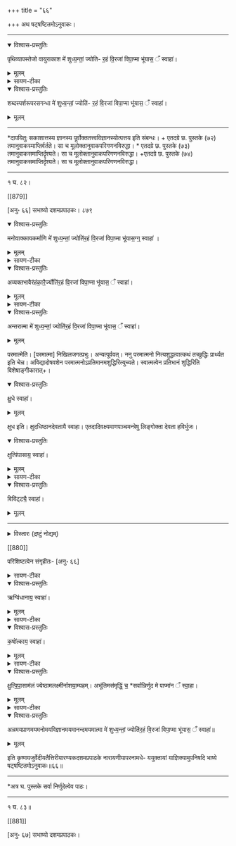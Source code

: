 +++
title = "६६"

+++
अथ षट्षष्टितमोऽनुवाकः।

________________________

<details open><summary>विश्वास-प्रस्तुतिः</summary>

पृथिव्यापस्तेजो वायुराकाश मे॑ शुध्य॒न्तां॒ ज्योति-
र॒हं वि॒रजा॑ विपा॒प्मा भू॑यास॒ ँ स्वाहा॑।
</details>

<details><summary>मूलम्</summary>

पृथिव्यापस्तेजो वायुराकाश मे॑ शुध्य॒न्तां॒ ज्योति-
र॒हं वि॒रजा॑ विपा॒प्मा भू॑यास॒ ँ स्वाहा॑।
</details>


<details><summary>सायण-टीका</summary>

टीकाः [अन्यत्र](/vedAH_yajuH/taittirIyam/sArasvata-vibhAgaH/AraNyakam/sarva-prastutiH/06_mahA-nArAyaNopaniShat/51-57_virajA_vipApmA) ।
</details>


<details open><summary>विश्वास-प्रस्तुतिः</summary>

शब्दस्पर्शरूपरसगन्धा मे॑ शुध्य॒न्तां॒ ज्योति॑-
र॒हं वि॒रजां विपा॒प्मा भू॑यास॒ ँ स्वाहा॑।
</details>

<details><summary>मूलम्</summary>

शब्दस्पर्शरूपरसगन्धा मे॑ शुध्य॒न्तां॒ ज्योति॑-
र॒हं वि॒रजां विपा॒प्मा भू॑यास॒ ँ स्वाहा॑।
</details>


________________________
*दापयितुः सकाशात्तस्य ज्ञानस्य पूर्वोक्ततत्त्वविज्ञानस्योत्पत्तय इति संबन्धः। + एतदग्रे छ. पुस्तके (७२) तमानुवाकस्माप्तिर्वर्तते। सा च मूलोक्तानुवाकपरिगणनविरुद्धा। * एतदग्रे छ. पुस्तके (७३) तमानुवाकसमाप्तिर्दृश्यते। सा च मूलोक्तानुवाकपरिगणनविरुद्धा। +एतदग्रे छ. पुस्तके (७४) तमानुवाकसमाप्तिर्दृश्यते। सा च मूलोक्तानुवाकपरिगणनविरुद्धा।
________________________
१ घ. ८२।

[[879]]

[अनु॰ ६६] सभाष्यो दशमप्रपाठकः। ८७९

<details open><summary>विश्वास-प्रस्तुतिः</summary>

मनोवाक्कायकर्माणि
 मे॑ शुध्य॒न्तां॒ ज्योति॑र॒हं वि॒रजा॑ विपा॒प्मा भू॑यास॒ग्ग्॒ स्वाहा॑ ।
</details>

<details><summary>मूलम्</summary>

मनोवाक्कायकर्माणि
 मे॑ शुध्य॒न्तां॒ ज्योति॑र॒हं वि॒रजा॑ विपा॒प्मा भू॑यास॒ग्ग्॒ स्वाहा॑ ।
</details>


<details><summary>सायण-टीका</summary>

मन इति। मनोवाक्कायानां कर्माणि। अन्यत्पूर्ववत्*।
</details>


<details open><summary>विश्वास-प्रस्तुतिः</summary>

अव्यक्तभावैर॑हंका॒रै॒र्ज्योति॑र॒हं वि॒रजा॑
विपा॒प्मा भू॑यास॒ ँ स्वाहा॑।

</details>

<details><summary>मूलम्</summary>

अव्यक्तभावैर॑हंका॒रै॒र्ज्योति॑र॒हं वि॒रजा॑
विपा॒प्मा भू॑यास॒ ँ स्वाहा॑।
</details>

<details><summary>सायण-टीका</summary>

अव्यक्तभावैरिति। हे परमात्मंस्त्वत्प्रसादादहंकारैर्व्यर्थगर्वैर्विमुक्तो भूयासम्। कथंभूतैरव्यक्तभावैः। लोकानां निकटेऽप्रकटिताभिप्रायैः। पूर्ववद+न्यत्।
आत्मा मे॑ शुध्य॒न्तां॒ ज्योति॑र॒हं वि॒रजा॑
विपाप्मा भू॑यास॒ ँ स्वाहा॑।
आत्मेति। म आत्मा शरीरं शुध्यन्तां शुद्धो भवतु। प्रायःपाठात्सर्वत्र बहुवचनप्रयोगश्छान्दसः।

</details>

<details open><summary>विश्वास-प्रस्तुतिः</summary>

अन्तरात्मा मे॑ शुध्य॒न्तां॒ ज्योति॑र॒हं
वि॒रजा॑ विपा॒प्मा भू॑यास॒ ँ स्वाहा॑।
</details>

<details><summary>मूलम्</summary>

अन्तरात्मा मे॑ शुध्य॒न्तां॒ ज्योति॑र॒हं
वि॒रजा॑ विपा॒प्मा भू॑यास॒ ँ स्वाहा॑।
</details>

परमात्मेति। [परमात्मा] निखिलजगत्प्रभुः। अन्यत्पूर्ववत्। ननु परमात्मनो नित्यशुद्धत्वात्कथं तच्छुद्धिः प्रार्थ्यत इति चेन्न। अविद्यादोषवशेन परमात्मनोऽप्रतिमानमशुद्धिरित्युच्यते। स्वात्मत्वेन प्रतिभानं शुद्धिरिति विशेषाङ्गीकारात्+।

<details open><summary>विश्वास-प्रस्तुतिः</summary>

क्षु॒धे स्वाहा॑।
</details>

<details><summary>मूलम्</summary>

क्षु॒धे स्वाहा॑।
</details>


क्षुध इति। क्षुदधिष्ठानदेवतायै स्वाहा। एतदादिवक्ष्यमाणपञ्चमन्त्रेषु लिङ्गोक्ता देवता हविर्भुजः।

<details open><summary>विश्वास-प्रस्तुतिः</summary>

क्षुत्पि॑पासाय॒ स्वाहा॑।
</details>

<details><summary>मूलम्</summary>

क्षुत्पि॑पासाय॒ स्वाहा॑।
</details>


<details><summary>सायण-टीका</summary>

क्षुत्पिपासायेति। एतदधिष्ठानदेवताभ्यां स्वाहा।
</details>


<details open><summary>विश्वास-प्रस्तुतिः</summary>

विवि॑ट्ट्यै॒ स्वाहा॑।
</details>

<details><summary>मूलम्</summary>

विवि॑ट्ट्यै॒ स्वाहा॑।
</details>


________________________
<details><summary>विस्तारः (द्रष्टुं नोद्यम्)</summary>

*एतदग्रे छ. पुस्तके (७५) तमानुवाकसमाप्तिर्दृश्यते। सा च मूलोक्तानुवाकपरिगणनविरु-द्धा। + एतदग्रे छ. पुस्तके (७६) तमानुवाकसमाप्तिर्दृश्यते। सा च मूलोक्तानुवाकपरिगणनविरुद्धा। * एतदग्रे छ. पुस्तके (७८) तमानुवाकसमाप्तिर्दृश्यते। सा च मूलोक्तानुवाकपरिगणनविरुद्धा। + एतदग्रे छ. पुस्तके (७९) तमानुवाकसमाप्तिर्दृश्यते, सा च मूलोक्तानुवाकपरिगणनविरुद्धा।

</details>


[[880]]

परिशिष्टत्वेन संगृहीतः- [अनु॰ ६६]

<details><summary>सायण-टीका</summary>

विविट्ट्या इति। "विष्ऌ व्याप्तौ" इति धातोरुत्पन्नोऽयं शब्दः। विशेषेण विष्टिर्व्याप्तिर्यस्य ब्रह्मणस्तद्विविट्टिः। छान्दसः षकारस्य टकारः। तादृशं ब्रह्मोद्दिश्य स्वाहा हुतमस्तु।
</details>


<details open><summary>विश्वास-प्रस्तुतिः</summary>

ऋग्वि॑धानाय॒ स्वाहा॑।
</details>

<details><summary>मूलम्</summary>

ऋग्वि॑धानाय॒ स्वाहा॑।
</details>


<details><summary>सायण-टीका</summary>

ऋग्विधानायेति। ऋचो विदधाति करोत्युत्पादयतीति ऋग्विधानः परमात्मा तस्मै स्वाहा हुतमस्तु।
</details>


<details open><summary>विश्वास-प्रस्तुतिः</summary>

क॒षो॑त्काय॒ स्वाहा॑।
</details>

<details><summary>मूलम्</summary>

क॒षो॑त्काय॒ स्वाहा॑।
</details>


<details><summary>सायण-टीका</summary>

कषोत्कायेति। "कष करणे" [इति] धातुः। कष्यते क्रियत इति कषो नामरूपकर्मात्मकः कार्यप्रपञ्चस्तस्मिन्नुत्क उपकर्तुमुत्सुकः कषोत्कः परमेश्वरास्तादृशाय सृष्ट्याद्युन्मुखाय परमेश्वराय स्वाहा।
</details>


<details open><summary>विश्वास-प्रस्तुतिः</summary>

क्षु॒त्पि॒पा॒साम॑लं ज्येष्ठामलक्ष्मीर्नाशया॒म्यहम्।
अभू॑तिमस॑मृद्धिं॒ च॒ *सर्वान्निर्णुद मे पाप्मा॑न ँ स्वा॒हा।
</details>

<details><summary>मूलम्</summary>

क्षु॒त्पि॒पा॒साम॑लं ज्येष्ठामलक्ष्मीर्नाशया॒म्यहम्।
अभू॑तिमस॑मृद्धिं॒ च॒ *सर्वान्निर्णुद मे पाप्मा॑न ँ स्वा॒हा।
</details>

<details><summary>सायण-टीका</summary>

क्षुत्पिपासामलमिति। हे परमात्मन्नहं त्वत्प्रसादात्क्षुत्पिपासारूपं मलं लक्ष्म्या ज्येष्ठामग्रजामलक्ष्मीरलक्ष्मीमभूतिमनैश्वर्यमसमृद्धिं धनधान्यादिसमृद्ध्यभावमेतान्सर्वान्नाशयामि। किंच त्वं मे मदीयं पाप्मानं निर्णुद विनाशय। तदर्थं स्वाहा तुभ्यं सुहुतमस्तु।
</details>



<details open><summary>विश्वास-प्रस्तुतिः</summary>

अन्नमयप्राणमयमनोमयविज्ञानमयमानन्दमयमात्मा मे॑
शुध्य॒न्तां॒ ज्योति॑र॒हं वि॒रजा॑ विपा॒प्मा भू॑यास॒ ँ स्वाहा॑॥
</details>

<details><summary>मूलम्</summary>

अन्नमयप्राणमयमनोमयविज्ञानमयमानन्दमयमात्मा मे॑
शुध्य॒न्तां॒ ज्योति॑र॒हं वि॒रजा॑ विपा॒प्मा भू॑यास॒ ँ स्वाहा॑॥
</details>


इति कृष्णयजुर्वेदीयतैत्तिरीयारण्यकदशमप्रपाठके नारायणीयापरनामधे-
ययुक्तायां याज्ञिक्यामुपनिषदि भाष्ये षट्षष्टितमोऽनुवाकः॥६६॥
________________________
*अत्र घ. पुस्तके सर्वा निर्णुदेत्येव पाठः।
________________________
१ घ. ८३॥

[[881]]

[अनु॰ ६७] सभाष्यो दशमप्रपाठकः।
